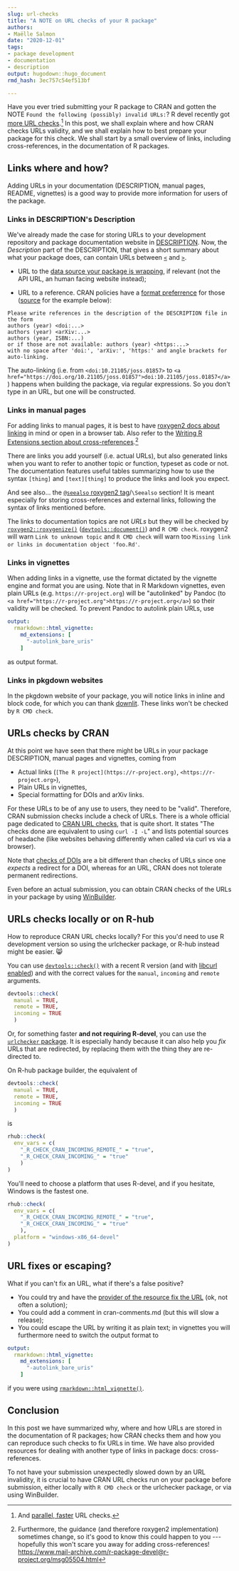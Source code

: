 ```yaml
---
slug: url-checks
title: "A NOTE on URL checks of your R package" 
authors: 
- Maëlle Salmon 
date: "2020-12-01" 
tags: 
- package development 
- documentation
- description
output: hugodown::hugo_document
rmd_hash: 3ec757c54ef513bf

---
```


Have you ever tried submitting your R package to CRAN and gotten the NOTE `Found the following (possibly) invalid URLs:`? R devel recently got [more URL checks](https://github.com/wch/r-source/commits/trunk/src/library/tools/R/urltools.R).[^1] In this post, we shall explain where and how CRAN checks URLs validity, and we shall explain how to best prepare your package for this check. We shall start by a small overview of links, including cross-references, in the documentation of R packages.

Links where and how?
--------------------

Adding URLs in your documentation (DESCRIPTION, manual pages, README, vignettes) is a good way to provide more information for users of the package.

### Links in DESCRIPTION's Description

We've already made the case for storing URLs to your development repository and package documentation website in [DESCRIPTION](/2019/12/10/urls/). Now, the *Description* part of the DESCRIPTION, that gives a short summary about what your package does, can contain URLs between [`<`](https://rdrr.io/r/base/Comparison.html) and [`>`](https://rdrr.io/r/base/Comparison.html).

-   URL to the [data source your package is wrapping](https://devguide.ropensci.org/building.html#general), if relevant (not the API URL, an human facing website instead);

-   URL to a reference. CRAN policies have a [format preferrence](https://cran.r-project.org/web/packages/policies.html) for those ([source](https://github.com/ropensci/roweb3/issues/56#issuecomment-706947606) for the example below):

<!-- -->

    Please write references in the description of the DESCRIPTION file in the form
    authors (year) <doi:...>
    authors (year) <arXiv:...>
    authors (year, ISBN:...)
    or if those are not available: authors (year) <https:...>
    with no space after 'doi:', 'arXiv:', 'https:' and angle brackets for auto-linking.

The auto-linking (i.e. from `<doi:10.21105/joss.01857>` to `<a href="https://doi.org/10.21105/joss.01857">doi:10.21105/joss.01857</a>`) happens when building the package, via regular expressions. So you don't type in an URL, but one will be constructed.

### Links in manual pages

For adding links to manual pages, it is best to have [roxygen2 docs about linking](https://roxygen2.r-lib.org/articles/rd-formatting.html#links-2) in mind or open in a browser tab. Also refer to the [Writing R Extensions section about cross-references](https://cran.r-project.org/doc/manuals/R-exts.html#Cross_002dreferences).[^2]

There are links you add yourself (i.e. actual URLs), but also generated links when you want to refer to another topic or function, typeset as code or not. The documentation features useful tables summarizing how to use the syntax `[thing]` and `[text][thing]` to produce the links and look you expect.

And see also... the [`@seealso` roxygen2 tag](https://roxygen2.r-lib.org/articles/rd.html#cross-references)/`\Seealso` section! It is meant especially for storing cross-references and external links, following the syntax of links mentioned before.

The links to documentation topics are not *URLs* but they will be checked by [`roxygen2::roxygenize()`](https://roxygen2.r-lib.org/reference/roxygenize.html) ([`devtools::document()`](https://devtools.r-lib.org//reference/document.html)) and `R CMD check`. roxygen2 will warn `Link to unknown topic` and `R CMD check` will warn too `Missing link or links in documentation object 'foo.Rd'`.

### Links in vignettes

When adding links in a vignette, use the format dictated by the vignette engine and format you are using. Note that in R Markdown vignettes, even plain URLs (e.g. `https://r-project.org`) will be "autolinked" by Pandoc (to `<a href="https://r-project.org">https://r-project.org</a>`) so their validity will be checked. To prevent Pandoc to autolink plain URLs, use

``` yaml
output: 
  rmarkdown::html_vignette:
    md_extensions: [ 
      "-autolink_bare_uris" 
    ]
```

as output format.

### Links in pkgdown websites

In the pkgdown website of your package, you will notice links in inline and block code, for which you can thank [downlit](https://github.com/r-lib/downlit#features). These links won't be checked by `R CMD check`.

URLs checks by CRAN
-------------------

At this point we have seen that there might be URLs in your package DESCRIPTION, manual pages and vignettes, coming from

-   Actual links (`[The R project](https://r-project.org)`, `<https://r-project.org>`),
-   Plain URLs in vignettes,
-   Special formatting for DOIs and arXiv links.

For these URLs to be of any use to users, they need to be "valid". Therefore, CRAN submission checks include a check of URLs. There is a whole official page dedicated to [CRAN URL checks](https://cran.r-project.org/web/packages/URL_checks.html), that is quite short. It states "The checks done are equivalent to using `curl -I -L`" and lists potential sources of headache (like websites behaving differently when called via curl vs via a browser).

Note that [checks of DOIs](https://github.com/wch/r-source/blob/trunk/src/library/tools/R/doitools.R) are a bit different than checks of URLs since one *expects* a redirect for a DOI, whereas for an URL, CRAN does not tolerate permanent redirections.

Even before an actual submission, you can obtain CRAN checks of the URLs in your package by using [WinBuilder](/2020/04/01/win-builder/).

URLs checks locally or on R-hub
-------------------------------

How to reproduce CRAN URL checks locally? For this you'd need to use R development version so using the urlchecker package, or R-hub instead might be easier. :smile_cat:

You can use [`devtools::check()`](https://devtools.r-lib.org//reference/check.html) with a recent R version (and with [libcurl enabled](https://www.mail-archive.com/r-package-devel@r-project.org/msg00046.html)) and with the correct values for the `manual`, `incoming` and `remote` arguments.

``` r
devtools::check(
  manual = TRUE,
  remote = TRUE,
  incoming = TRUE
  )
```

Or, for something faster **and not requiring R-devel**, you can use the [`urlchecker` package](https://github.com/r-lib/urlchecker/). It is especially handy because it can also help you *fix* URLs that are redirected, by replacing them with the thing they are re-directed to.

On R-hub package builder, the equivalent of

``` r
devtools::check(
  manual = TRUE,
  remote = TRUE,
  incoming = TRUE
  )
```

is

``` r
rhub::check(
  env_vars = c(
    "_R_CHECK_CRAN_INCOMING_REMOTE_" = "true", 
    "_R_CHECK_CRAN_INCOMING_" = "true"
    )
)
```

You'll need to choose a platform that uses R-devel, and if you hesitate, Windows is the fastest one.

``` r
rhub::check(
  env_vars = c(
    "_R_CHECK_CRAN_INCOMING_REMOTE_" = "true", 
    "_R_CHECK_CRAN_INCOMING_" = "true"
    ),
  platform = "windows-x86_64-devel"
)
```

URL fixes or escaping?
----------------------

What if you can't fix an URL, what if there's a false positive?

-   You could try and have the [provider of the resource fix the URL](https://twitter.com/krlmlr/status/1329042257404698625) (ok, not often a solution);
-   You could add a comment in cran-comments.md (but this will slow a release);
-   You could escape the URL by writing it as plain text; in vignettes you will furthermore need to switch the output format to

``` yaml
output: 
  rmarkdown::html_vignette:
    md_extensions: [ 
      "-autolink_bare_uris" 
    ]
```

if you were using [`rmarkdown::html_vignette()`](https://rdrr.io/pkg/rmarkdown/man/html_vignette.html).

Conclusion
----------

In this post we have summarized why, where and how URLs are stored in the documentation of R packages; how CRAN checks them and how you can reproduce such checks to fix URLs in time. We have also provided resources for dealing with another type of links in package docs: cross-references.

To not have your submission unexpectedly slowed down by an URL invalidity, it is crucial to have CRAN URL checks run on your package before submission, either locally with `R CMD check` or the urlchecker package, or via using WinBuilder.

[^1]: And [parallel, faster](https://github.com/wch/r-source/commit/59db3e1a9204103f779af1f967feaf994003e0c1#diff-8318a1291232951b9164297f88235c18019d1c5a58a2660ee375c570122bf9bf) URL checks.

[^2]: Furthermore, the guidance (and therefore roxygen2 implementation) sometimes change, so it's good to know this could happen to you --- hopefully this won't scare you away for adding cross-references! <a href="https://www.mail-archive.com/r-package-devel@r-project.org/msg05504.html" class="uri">https://www.mail-archive.com/r-package-devel@r-project.org/msg05504.html</a>

